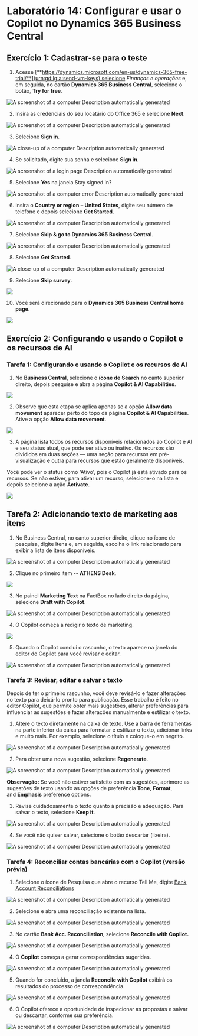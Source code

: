 # Laboratório 14: Configurar e usar o Copilot no Dynamics 365 Business Central

## Exercício 1: Cadastrar-se para o teste

1.  Acesse [**https://dynamics.microsoft.com/en-us/dynamics-365-free-trial/**](urn:gd:lg:a:send-vm-keys) selecione
    *Finanças e operações* e, em seguida, no cartão **Dynamics 365
    Business Central**, selecione o botão, **Try for free**.

![A screenshot of a computer Description automatically
generated](./media/image1.png)

2.  Insira as credenciais do seu locatário do Office 365 e selecione
    **Next**.

![A screenshot of a computer Description automatically
generated](./media/image2.png)

3.  Selecione **Sign in**.

![A close-up of a computer Description automatically
generated](./media/image3.png)

4.  Se solicitado, digite sua senha e selecione **Sign in**.

![A screenshot of a login page Description automatically
generated](./media/image4.png)

5.  Selecione **Yes** na janela Stay signed in?

![A screenshot of a computer error Description automatically
generated](./media/image5.png)

6.  Insira o **Country or region** – **United States**, digite seu
    número de telefone e depois selecione **Get Started**.

![A screenshot of a computer Description automatically
generated](./media/image6.png)

7.  Selecione **Skip & go to Dynamics 365 Business Central**.

![A screenshot of a computer Description automatically
generated](./media/image7.png)

8.  Selecione **Get Started**.

![A close-up of a computer Description automatically
generated](./media/image8.png)

9.  Selecione **Skip survey**.

![](./media/image9.png)

10. Você será direcionado para o **Dynamics 365 Business Central home
    page**.

![](./media/image10.png)

## Exercício 2: Configurando e usando o Copilot e os recursos de AI

### Tarefa 1: Configurando e usando o Copilot e os recursos de AI

1.  No **Business Central**, selecione o **ícone de** **Search** no
    canto superior direito, depois pesquise e abra a página **Copilot &
    AI Capabilities**.

![](./media/image11.png)

2.  Observe que esta etapa se aplica apenas se a opção **Allow data
    movement** aparecer perto do topo da página **Copilot & AI
    Capabilities**. Ative a opção **Allow data movement**.

![](./media/image12.png)

3.  A página lista todos os recursos disponíveis relacionados ao Copilot
    e AI e seu status atual, que pode ser ativo ou inativo. Os recursos
    são divididos em duas seções — uma seção para recursos em
    pré-visualização e outra para recursos que estão geralmente
    disponíveis.

Você pode ver o status como 'Ativo', pois o Copilot já está ativado para
os recursos. Se não estiver, para ativar um recurso, selecione-o na
lista e depois selecione a ação **Activate**.

![](./media/image13.png)

## Tarefa 2: Adicionando texto de marketing aos itens

1.  No Business Central, no canto superior direito, clique no ícone de
    pesquisa, digite Itens e, em seguida, escolha o link relacionado
    para exibir a lista de itens disponíveis.

![A screenshot of a computer Description automatically
generated](./media/image14.png)

2.  Clique no primeiro item -- **ATHENS Desk**.

![](./media/image15.png)

3.  No painel **Marketing Text** na FactBox no lado direito da página,
    selecione **Draft with Copilot**.

![A screenshot of a computer Description automatically
generated](./media/image16.png)

4.  O Copilot começa a redigir o texto de marketing.

![](./media/image17.png)

5.  Quando o Copilot concluí o rascunho, o texto aparece na janela do
    editor do Copilot para você revisar e editar.

![A screenshot of a computer Description automatically
generated](./media/image18.png)

### Tarefa 3: Revisar, editar e salvar o texto

Depois de ter o primeiro rascunho, você deve revisá-lo e fazer
alterações no texto para deixá-lo pronto para publicação. Esse trabalho
é feito no editor Copilot, que permite obter mais sugestões, alterar
preferências para influenciar as sugestões e fazer alterações
manualmente e estilizar o texto.

1.  Altere o texto diretamente na caixa de texto. Use a barra de
    ferramentas na parte inferior da caixa para formatar e estilizar o
    texto, adicionar links e muito mais. Por exemplo, selecione o título
    e coloque-o em negrito.

![A screenshot of a computer Description automatically
generated](./media/image19.png)

2.  Para obter uma nova sugestão, selecione **Regenerate**.

![A screenshot of a computer Description automatically
generated](./media/image20.png)

**Observação:** Se você não estiver satisfeito com as sugestões,
aprimore as sugestões de texto usando as opções de
preferência **Tone**, **Format**, and **Emphasis** preference options.

3.  Revise cuidadosamente o texto quanto à precisão e adequação. Para
    salvar o texto, selecione **Keep it**.

![A screenshot of a computer Description automatically
generated](./media/image21.png)

4.  Se você não quiser salvar, selecione o botão descartar (lixeira).

![A screenshot of a computer Description automatically
generated](./media/image22.png)

### Tarefa 4: Reconciliar contas bancárias com o Copilot (versão prévia)

1.  Selecione o ícone de Pesquisa que abre o recurso Tell Me, digite
    [Bank Account Reconciliations](urn:gd:lg:a:send-vm-keys)

![A screenshot of a computer Description automatically
generated](./media/image23.png)

2.  Selecione e abra uma reconciliação existente na lista.

![A screenshot of a computer Description automatically
generated](./media/image24.png)

3.  No cartão **Bank Acc. Reconciliation**, selecione **Reconcile with
    Copilot.**

![A screenshot of a computer Description automatically
generated](./media/image25.png)

4.  O **Copilot** começa a gerar correspondências sugeridas.

![A screenshot of a computer Description automatically
generated](./media/image26.png)

5.  Quando for concluído, a janela **Reconcile with Copilot** exibirá os
    resultados do processo de correspondência.

![A screenshot of a computer Description automatically
generated](./media/image27.png)

6.  O Copilot oferece a oportunidade de inspecionar as propostas e
    salvar ou descartar, conforme sua preferência.

![A screenshot of a computer Description automatically
generated](./media/image28.png)
